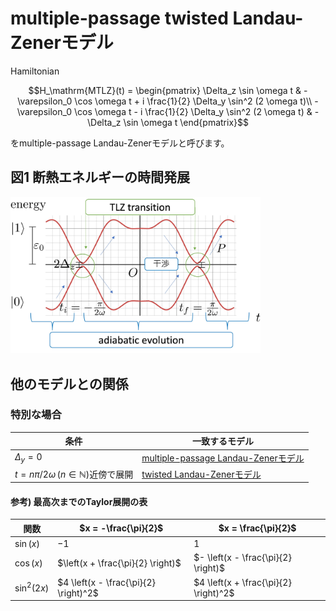 # multiple-passage twisted Landau-Zenerモデル

Hamiltonian
```math
H_\mathrm{MTLZ}(t)
=
\begin{pmatrix}
\Delta_z \sin \omega t & -\varepsilon_0 \cos \omega t + i \frac{1}{2} \Delta_y \sin^2 (2 \omega t)\\
-\varepsilon_0 \cos \omega t - i \frac{1}{2} \Delta_y \sin^2 (2 \omega t) & -\Delta_z \sin \omega t
\end{pmatrix}
```
をmultiple-passage Landau-Zenerモデルと呼びます。

## 図1 断熱エネルギーの時間発展
<img src="../resources/MTLZ_Hamiltonian.jpg" alt="MTLZ Hamitonianの概要" width=400>
<br>

## 他のモデルとの関係
### 特別な場合
| 条件 | 一致するモデル |
| --- | ------------ |
|$`\Delta_y = 0`$|[multiple-passage Landau-Zenerモデル](mpLZ.md.md)|
|$`t = n \pi/2\omega \, (n \in \mathbb{N})`$近傍で展開|[twisted Landau-Zenerモデル](TLZ.md)|

#### 参考) 最高次までのTaylor展開の表

| 関数 | $`x = -\frac{\pi}{2}`$ | $`x = \frac{\pi}{2}`$
| -- | -- | -- |
| $`\sin(x)`$ | $`-1`$ | $`1`$
| $`\cos(x)`$ | $`\left(x + \frac{\pi}{2} \right)`$| $`- \left(x - \frac{\pi}{2} \right)`$
| $`\sin^2(2x)`$ | $`4 \left(x - \frac{\pi}{2} \right)^2`$ | $`4 \left(x + \frac{\pi}{2} \right)^2`$
